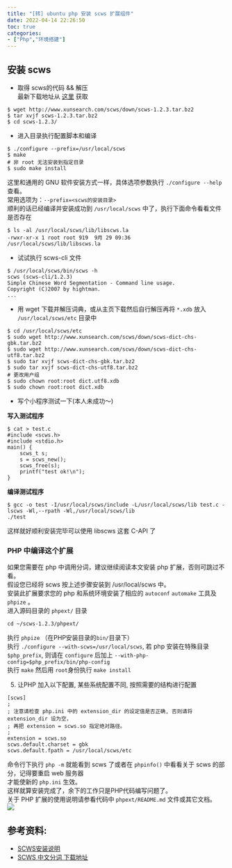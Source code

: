 ```yaml
---
title: "[转] ubuntu php 安装 scws 扩展组件"
date: 2022-04-14 22:26:50
toc: true
categories:
- ["Php","环境搭建"]
---
```


## 安装 scws
- 取得 scws的代码 && 解压<br />最新下载地址从 [这里](http://www.xunsearch.com/scws/download.php) 获取

```
$ wget http://www.xunsearch.com/scws/down/scws-1.2.3.tar.bz2
$ tar xvjf scws-1.2.3.tar.bz2
$ cd scws-1.2.3/
```

- 进入目录执行配置脚本和编译
```
$ ./configure --prefix=/usr/local/scws
$ make
# 非 root 无法安装到指定目录
$ sudo make install
```
这里和通用的 GNU 软件安装方式一样，具体选项参数执行 `./configure --help` 查看。<br />常用选项为：`--prefix=<scws的安装目录>`<br />顺利的话已经编译并安装成功到 `/usr/local/scws` 中了，执行下面命令看看文件是否存在
```
$ ls -al /usr/local/scws/lib/libscws.la
-rwxr-xr-x 1 root root 919  9月 29 09:36 /usr/local/scws/lib/libscws.la
```

- 试试执行 scws-cli 文件
```
$ /usr/local/scws/bin/scws -h
scws (scws-cli/1.2.3)
Simple Chinese Word Segmentation - Command line usage.
Copyright (C)2007 by hightman.
...
```

- 用 wget 下载并解压词典，或从主页下载然后自行解压再将 `*.xdb` 放入 `/usr/local/scws/etc` 目录中
```
$ cd /usr/local/scws/etc
$ sudo wget http://www.xunsearch.com/scws/down/scws-dict-chs-gbk.tar.bz2
$ sudo wget http://www.xunsearch.com/scws/down/scws-dict-chs-utf8.tar.bz2
$ sudo tar xvjf scws-dict-chs-gbk.tar.bz2
$ sudo tar xvjf scws-dict-chs-utf8.tar.bz2
# 更改用户组
$ sudo chown root:root dict.utf8.xdb
$ sudo chown root:root dict.xdb
```

- 写个小程序测试一下(本人未成功～)

**写入测试程序**
```
$ cat > test.c
#include <scws.h>
#include <stdio.h>
main() {
    scws_t s;
    s = scws_new();
    scws_free(s);
    printf("test ok!\n");
}
```
**编译测试程序**
```
$ gcc -o test -I/usr/local/scws/include -L/usr/local/scws/lib test.c -lscws -Wl,--rpath -Wl,/usr/local/scws/lib
./test
```
这样就好顺利安装完毕可以使用 libscws 这套 C-API 了

### PHP 中编译这个扩展
如果您需要在 php 中调用分词，建议继续阅读本文安装 php 扩展，否则可跳过不看。<br />假设您已经将 scws 按上述步骤安装到 /usr/local/scws 中。<br />安装此扩展要求您的 php 和系统环境安装了相应的 `autoconf` `automake` 工具及 `phpize` 。<br />进入源码目录的 `phpext/` 目录
```
cd ~/scws-1.2.3/phpext/
```
执行 `phpize` （在PHP安装目录的`bin/`目录下）<br />执行 `./configure --with-scws=/usr/local/scws`, 若 php 安装在特殊目录 `$php_prefix`, 则请在 `configure` 后加上 `--with-php-config=$php_prefix/bin/php-config`<br />执行 `make` 然后用 `root`身份执行 `make install`

5. 让PHP 加入以下配置, 某些系统配置不同, 按照需要的结构进行配置
```
[scws]
;
; 注意请检查 php.ini 中的 extension_dir 的设定值是否正确, 否则请将 extension_dir 设为空，
; 再把 extension = scws.so 指定绝对路径。
;
extension = scws.so
scws.default.charset = gbk
scws.default.fpath = /usr/local/scws/etc
```
命令行下执行 `php -m` 就能看到 scws 了或者在 `phpinfo()` 中看看关于 scws 的部分，记得要重启 web 服务器<br />才能使新的 `php.ini` 生效。<br />这样就算安装完成了，余下的工作只是PHP代码编写问题了。<br />关于 PHP 扩展的使用说明请参看代码中 `phpext/README.md` 文件或其它文档。<br />![](https://file.wulicode.com/yuque/202211/01/08/35111zKdtGKk.png?x-oss-process=image/resize,h_284)

## 参考资料:

- [SCWS安装说明 ](http://www.xunsearch.com/scws/docs.php)
- [SCWS 中文分词 下载地址](http://www.xunsearch.com/scws/download.php)

